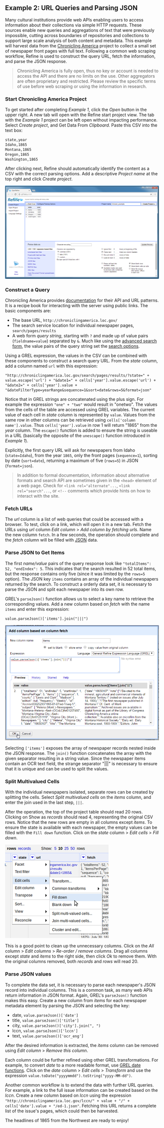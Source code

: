 ## Example 2: URL Queries and Parsing JSON

Many cultural institutions provide web APIs enabling users to access information about their collections via simple HTTP requests.
These sources enable new queries and aggregations of text that were previously impossible, cutting across boundaries of repositories and collections to support large scale analysis of both content and metadata.
This example will harvest data from the [Chronicling America](http://chroniclingamerica.loc.gov/) project to collect a small set of newspaper front pages with full text.
Following a common web scraping workflow, Refine is used to construct the query URL, fetch the information, and parse the JSON response.

> Chronicling America is fully open, thus no key or account is needed to access the API and there are no limits on the use. 
> Other aggregators are often proprietary and restricted.
> Please review the specific terms of use before web scraping or using the information in research.

### Start Chronicling America Project

To get started after completing *Example 1*, click the *Open* button in the upper right.
A new tab will open with the Refine start project view. 
The tab with the *Example 1* project can be left open without impacting performance.
Select *Create project*, and Get Data From *Clipboard*. 
Paste this CSV into the text box:

```
state,year
Idaho,1865
Montana,1865
Oregon,1865
Washington,1865
```

After clicking next, Refine should automatically identify the content as a CSV with the correct parsing options. 
Add a descriptive *Project name* at the top right and click *Create project*.

![create project](images/refine-start-project.png)

### Construct a Query

Chronicling America provides [documentation](http://chroniclingamerica.loc.gov/about/api/) for their API and URL patterns. 
It is a recipe book for interacting with the server using public links.
The basic components are:

- The base URL, `http://chroniclingamerica.loc.gov/`
- The search service location for individual newspaper pages, `search/pages/results`
- A web form *query string*, starting with `?` and made up of value pairs (`fieldname=value`) separated by `&`. Much like using the [advanced search form](http://chroniclingamerica.loc.gov/#tab=tab_advanced_search), the value pairs of the query string set the [search options](http://chroniclingamerica.loc.gov/search/pages/opensearch.xml). 

Using a GREL expression, the values in the CSV can be combined with these components to construct a search query URL.
From the *state* column, add a column named `url` with this expression:

```
"http://chroniclingamerica.loc.gov/search/pages/results/?state=" + value.escape('url') + "&date1=" + cells['year'].value.escape('url') + "&date2=" + cells['year'].value + "&dateFilterType=yearRange&sequence=1&sort=date&rows=5&format=json"
``` 

Notice that in GREL strings are concatenated using the plus sign.
For example the expression `"one" + "two"` would result in "onetwo".
The values from the cells of the table are accessed using GREL variables.
The current value of each cell in *state* column is represented by `value`.
Values from the same row in other columns can be retrieved using `cells['column name'].value`. 
Thus `cells['year'].value` in row 1 will return "1865" from the *year* column.
The `escape()` function is added to ensure the string is useable in a URL (basically the opposite of the `unescape()` function introduced in *Example 1*). 
 
Explicitly, the first query URL will ask for newspapers from Idaho (`state=Idaho`), from the year `1865`, only the front pages (`sequence=1`), sorting by date (`sort=date`), returning a maximum of five (`rows=5`) in JSON (`format=json`). 

> In addition to formal documentation, information about alternative formats and search API are sometimes given in the `<head>` element of a web page. 
> Check for `<link rel="alternate"...`, `<link rel="search"...`, or `<!--` comments which provide hints on how to interact with the site.

### Fetch URLs

The *url* column is a list of web queries that could be accessed with a browser.
To test, click on a link, which will open it in a new tab.
Fetch the URLs using *url* column *Edit column* > *Add column by fetching urls*.
Name the new column `fetch`. 
In a few seconds, the operation should complete and the *fetch* column will be filled with [JSON](http://www.json.org/) data.

### Parse JSON to Get Items

The first *name/value* pairs of the query response look like `"totalItems": 52, "endIndex": 5`. 
This indicates that the search resulted in 52 total items, but the response contains only five (since it was limited by the `rows=5` option).
The JSON key `items` contains an array of the individual newspapers returned by the search.
To construct a orderly data set, it is necessary to parse the JSON and split each newspaper into its own row.

GREL's `parseJson()` function allows us to select a key name to retrieve the corresponding values.
Add a new column based on *fetch* with the name `items` and enter this expression: 

```
value.parseJson()['items'].join("|||")
```

![parse json items](images/refine-parse-items.png)

Selecting `['items']` exposes the array of newspaper records nested inside the JSON response.
The `join()` function concatenates the array with the given separator resulting in a string value.
Since the newspaper items contain an OCR text field, the strange separator "|||" is necessary to ensure that it is unique and can be used to split the values.

### Split Multivalued Cells

With the individual newspapers isolated, separate rows can be created by splitting the cells.
Select *Split multivalued cells* on the *items* column, and enter the join used in the last step, `|||`. 

After the operation, the top of the project table should read 20 rows.
Clicking on Show as *records* should read 4, representing the original CSV rows.
Notice that the new rows are empty in all columns except *items*. 
To ensure the state is available with each newspaper, the empty values can be filled with the `Fill down` function.
Click on the *state* column > *Edit cells* > *Fill down*. 

![fill down](images/refine-fill-down.png)

This is a good point to clean up the unnecessary columns.
Click on the *All* column > *Edit columns* > *Re-order / remove columns*.
Drag all columns except *state* and *items* to the right side, then click *Ok* to remove them. 
With the original columns removed, both *records* and *rows* will read 20.

### Parse JSON values

To complete the data set, it is necessary to parse each newspaper's JSON record into individual columns. 
This is a common task, as many web APIs return information in JSON format.
Again, GREL's `parseJson()` function makes this easy. 
Create a new column from *items* for each newspaper metadata element by parsing the JSON and selecting the key:

- date, `value.parseJson()['date']`
- title, `value.parseJson()['title']`
- city, `value.parseJson()['city'].join(", ")`
- lccn, `value.parseJson()['lccn']`
- text, `value.parseJson()['ocr_eng']`

After the desired information is extracted, the *items* column can be removed using *Edit column* > *Remove this column*. 

Each column could be further refined using other GREL transformations.
For example, to convert *date* to a more readable format, use [GREL date functions](https://github.com/OpenRefine/OpenRefine/wiki/GREL-Date-Functions).
Click on the *date* column > *Edit cells* > *Transform* and use the expression `value.toDate("yyyymmdd").toString("yyyy-MM-dd")`.

Another common workflow is to extend the data with further URL queries.
For example, a link to the full issue information can be created based on the *lccn*.
Create a new column based on *lccn* using the expression `"http://chroniclingamerica.loc.gov/lccn/" + value + "/" + cells['date'].value + "/ed-1.json"`.
Fetching this URL returns a complete list of the issue's pages, which could then be harvested. 

The headlines of 1865 from the Northwest are ready to enjoy!
